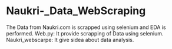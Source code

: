 # Naukri-_Data_WebScraping
The Data from Naukri.com is scrapped using selenium and EDA is performed.
Web.py: It provide scrapping of Data using selenium.
Naukri_webscarpe: It give sidea about data analysis.
